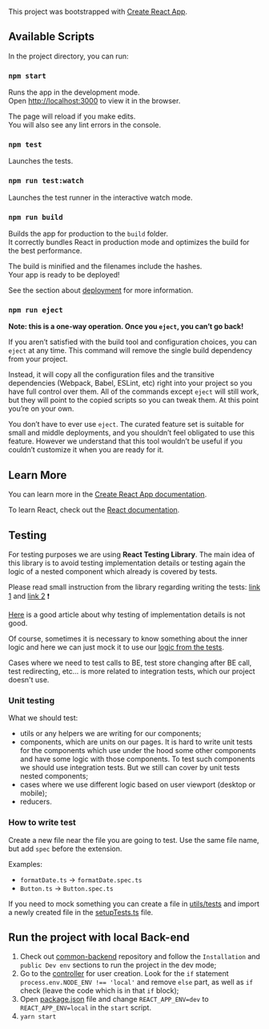 This project was bootstrapped with [Create React App](https://github.com/facebook/create-react-app).

## Available Scripts

In the project directory, you can run:

### `npm start`

Runs the app in the development mode.<br>
Open [http://localhost:3000](http://localhost:3000) to view it in the browser.

The page will reload if you make edits.<br>
You will also see any lint errors in the console.

### `npm test`

Launches the tests.

### `npm run test:watch`

Launches the test runner in the interactive watch mode.

### `npm run build`

Builds the app for production to the `build` folder.<br>
It correctly bundles React in production mode and optimizes the build for the best performance.

The build is minified and the filenames include the hashes.<br>
Your app is ready to be deployed!

See the section about [deployment](https://facebook.github.io/create-react-app/docs/deployment) for more information.

### `npm run eject`

**Note: this is a one-way operation. Once you `eject`, you can’t go back!**

If you aren’t satisfied with the build tool and configuration choices, you can `eject` at any time. This command will remove the single build dependency from your project.

Instead, it will copy all the configuration files and the transitive dependencies (Webpack, Babel, ESLint, etc) right into your project so you have full control over them. All of the commands except `eject` will still work, but they will point to the copied scripts so you can tweak them. At this point you’re on your own.

You don’t have to ever use `eject`. The curated feature set is suitable for small and middle deployments, and you shouldn’t feel obligated to use this feature. However we understand that this tool wouldn’t be useful if you couldn’t customize it when you are ready for it.

## Learn More

You can learn more in the [Create React App documentation](https://facebook.github.io/create-react-app/docs/getting-started).

To learn React, check out the [React documentation](https://reactjs.org/).

## Testing

For testing purposes we are using **React Testing Library**. The main idea of this library is to avoid testing implementation details or testing again the logic of a nested component which already is covered by tests.

️Please read small instruction from the library regarding writing the tests: [link 1](https://testing-library.com/docs/#what-you-should-avoid-with-testing-library) and [link 2](https://testing-library.com/docs/guiding-principles) ❗️️️

[Here](https://kentcdodds.com/blog/testing-implementation-details) is a good article about why testing of implementation details is not good.

Of course, sometimes it is necessary to know something about the inner logic and here we can just mock it to use our [logic from the tests](./src/containers/MyAccount/components/Billing/BankAccount/BankAccount.spec.tsx#L14-L56).

Cases where we need to test calls to BE, test store changing after BE call, test redirecting, etc... is more related to integration tests, which our project doesn't use.

### Unit testing

What we should test:

- utils or any helpers we are writing for our components;
- components, which are units on our pages. It is hard to write unit tests for the components which use under the hood some other components and have some logic with those components. To test such components we should use integration tests. But we still can cover by unit tests nested components;
- cases where we use different logic based on user viewport (desktop or mobile);
- reducers.

### How to write test

Create a new file near the file you are going to test. Use the same file name, but add `spec` before the extension.

Examples:
- `formatDate.ts` -> `formatDate.spec.ts`
- `Button.ts` -> `Button.spec.ts`

If you need to mock something you can create a file in [utils/tests](./src/shared/utils/tests) and import a newly created file in the [setupTests.ts](./src/shared/utils/tests/setupTests.ts) file.

## Run the project with local Back-end
1. Check out [common-backend](https://github.com/daostack/common-backend) repository and follow the `Installation` and `public Dev env` sections to run the project in the dev mode;
2. Go to the [controller](https://github.com/daostack/common-backend/blob/dev/functions/src/users/controllers/create.ts#L20-L27) for user creation. Look for the `if` statement `process.env.NODE_ENV !== 'local'` and remove `else` part, as well as `if` check (leave the code which is in that `if` block);
3. Open [package.json](./package.json) file and change `REACT_APP_ENV=dev` to `REACT_APP_ENV=local` in the `start` script.
4. `yarn start`

